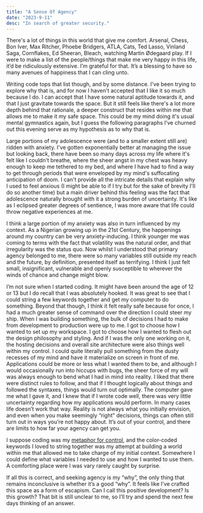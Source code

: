 ```yaml
---
title: "A Sense Of Agency"
date: "2023-9-11"
desc: "In search of greater security."
---
```


There's a lot of things in this world that give me comfort. Arsenal, Chess, Bon Iver, Max Ritcher, Phoebe Bridgers, ATLA, Cats, Ted Lasso, Vinland Saga, Cornflakes, Ed Sheeran, Bleach, watching Martin Ødegaard play. If I were to make a list of the people/things that make me very happy in this life, it’d be ridiculously extensive. I’m grateful for that. It’s a blessing to have so many avenues of happiness that I can cling unto.

Writing code tops that list though, and by some distance. I've been trying to explore why that is, and for now I haven't accepted that I like it so much because I do. I can accept that I have some natural aptitude towards it, and that I just gravitate towards the space. But it still feels like there's a lot more depth behind that rationale, a deeper construct that resides within me that allows me to make it my safe space. This could be my mind doing it's usual mental gymnastics again, but I guess the following paragraphs I’ve churned out this evening serve as my hypothesis as to why that is.

Large portions of my adolescence were (and to a smaller extent still are) ridden with anxiety. I've gotten exponentially better at managing the issue but looking back, there have been so many days across my life where it's felt like I couldn't breathe, where the sheer angst in my chest was heavy enough to keep me tethered to my bed, and where I have had to find a way to get through periods that were enveloped by my mind's suffocating anticipation of doom. I can't provide all the intricate details that explain why I used to feel anxious (I might be able to if I try but for the sake of brevity I'll do so another time) but a main driver behind this feeling was the fact that adolescence naturally brought with it a strong burden of uncertainty. It's like as I eclipsed greater degrees of sentience, I was more aware that life could throw negative experiences at me.

I think a large portion of my anxiety was also in turn influenced by my context. As a Nigerian growing up in the 21st Century, the happenings around my country can be very anxiety-inducing. I think younger me was coming to terms with the fact that volatility was the natural order, and that irregularity was the status quo. Now whilst I understood that primary agency belonged to me, there were so many variables still outside my reach and the future, by definition, presented itself as terrifying. I think I just felt small, insignificant, vulnerable and openly susceptible to wherever the winds of chance and change might blow.

I’m not sure when I started coding. It might have been around the age of 12 or 13 but I do recall that I was absolutely hooked. It was great to see that I could string a few keywords together and get my computer to do something. Beyond that though, I think it felt really safe because for once, I had a much greater sense of command over the direction I could steer my ship. When I was building something, the bulk of decisions I had to make from development to production were up to me. I got to choose how I wanted to set up my workspace. I got to choose how I wanted to flesh out the design philosophy and styling. And if I was the only one working on it, the hosting decisions and overall site architecture were also things well within my control. I could quite literally pull something from the dusty recesses of my mind and have it materialize on screen in front of me. Applications could be more or less what I wanted them to be, and although I would occasionally run into hiccups with bugs, the sheer force of my will was always enough to bend what I had in mind into reality. I liked that there were distinct rules to follow, and that if I thought logically about things and followed the syntaxes, things would turn out optimally. The computer gave me what I gave it, and I knew that if I wrote code well, there was very little uncertainty regarding how my applications would perform. In many cases life doesn’t work that way. Reality is not always what you initially envision, and even when you make seemingly “right” decisions, things can often still turn out in ways you’re not happy about. It’s out of your control, and there are limits to how far your agency can get you.

I suppose coding was my [metaphor for control](https://www.goodreads.com/quotes/8001698-painting-is-metaphor-for-control-every-choice-is-mine-the), and the color-coded keywords I loved to string together was my attempt at building a world within me that allowed me to take charge of my initial context. Somewhere I could define what variables I needed to use and how I wanted to use them. A comforting place were I was vary rarely caught by surprise.

If all this is correct, and seeking agency is my “why”, the only thing that remains inconclusive is whether it’s a good “why”. It feels like I’ve crafted this space as a form of escapism. Can I call this positive development? Is this growth? That bit is still unclear to me, so I’ll try and spend the next few days thinking of an answer.
